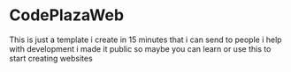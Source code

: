 # CodePlazaWeb

This is just a template i create in 15 minutes that i can send to people i help with development i made it public so maybe you can learn or use this to start creating websites
